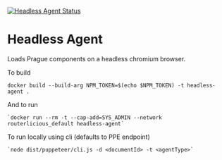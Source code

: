 [![Headless Agent Status](https://offnet.visualstudio.com/_apis/public/build/definitions/0a22f611-6a4a-4416-a1bb-53ed7284aa21/19/badge)](https://offnet.visualstudio.com/officenet/_build/index?definitionId=19)

# Headless Agent
Loads Prague components on a headless chromium browser.

To build
```
docker build --build-arg NPM_TOKEN=$(echo $NPM_TOKEN) -t headless-agent .
```

And to run
```
`docker run --rm -t --cap-add=SYS_ADMIN --network routerlicious_default headless-agent`
```

To run locally using cli (defaults to PPE endpoint)
```
`node dist/puppeteer/cli.js -d <documentId> -t <agentType>`
```
